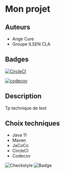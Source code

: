 # Mon projet

## Auteurs

* Ange Cure
* Groupe ILSEN CLA

## Badges

[![CircleCI](https://circleci.com/gh/Ange-Cure/ceri-m1-techniques-de-test.svg?style=shield)](https://circleci.com/gh/Ange-Cure/ceri-m1-techniques-de-test)

[![codecov](https://codecov.io/gh/Ange-Cure/ceri-m1-techniques-de-test/graph/badge.svg?token=EFJ973KDRB)](https://codecov.io/gh/Ange-Cure/ceri-m1-techniques-de-test)

## Description

Tp technique de test

## Choix techniques

* Java 11
* Maven
* JaCoCo
* CircleCI
* Codecov

![Checkstyle](https://circleci-tasks-prod.s3.us-east-1.amazonaws.com/storage/artifacts/75f14360-8bc5-4953-abe6-959b0ea38dc3/57c4566c-9a17-4e14-89e9-efdba67afd00/0/badges/checkstyle-result.svg?X-Amz-Algorithm=AWS4-HMAC-SHA256&X-Amz-Credential=ASIAQVFQINEOP6XGT47H%2F20240408%2Fus-east-1%2Fs3%2Faws4_request&X-Amz-Date=20240408T084716Z&X-Amz-Expires=60&X-Amz-Security-Token=IQoJb3JpZ2luX2VjEMH%2F%2F%2F%2F%2F%2F%2F%2F%2F%2FwEaCXVzLWVhc3QtMSJHMEUCIQCPWuJnkTmFF%2FKmr6GV9BJg5zsD%2F7jf3Kj4OyzGx3V2AAIgM8dCvvm%2FO2WLJgdJflCVa0ooJDcVvUDQJ6y%2FE5CY%2Ft8qtAII6v%2F%2F%2F%2F%2F%2F%2F%2F%2F%2FARADGgwwNDU0NjY4MDY1NTYiDMwmcgZ0vqS0fY8khyqIAnZPhINapEyJ%2FHsv844HtPmcgZQCxaH%2BcM3E7OdtsHvU%2BeY%2Bgwl3nZr1G%2Fur%2BZBlHk87OGaft7nFSUfXi85JSg1nppy%2FkF2mCUTH85GerocNuP%2FZBvIVo61%2FYJhXbepHhTMNh5XMzuETybE5xFF2d6yXWVKC7jicBAm1m%2BV0hZeXzBB82kxXm0uhPmE3l2LM1g5iIHVAGckQpA0zvTDWTX4FO3vhTE5FMJnXtlpBzSypaAr6y2f2oJxtNS9gKYuAlBKvbmGkxrd8iXRSuKfLSvFKzud6ztiLTx4Hy3icHVuaWL%2FyR0G7Gubw4EMTGp18q4DsqPMiSgjeQbmRb6FcjNFaUj6ydyQllzCG3M6wBjqdAYAcQ77cvXjZRTS%2F9e0I1emOmmkrc3%2FfLkp3FuxycQmp6ADI3uCRwA%2B4mNlJ%2BupW0M6DymqIL7nTA2AsIlOdniGqk6%2FpwVB%2BwVoUT4pgqwiX%2Fn6%2FDrBJT%2Fd75%2BmXQULx2VX6bp3ZEtqzIE885zRHpLyvgxUUvX2z4tie%2F%2B0YJiHEPnXFZKBSkcvGPJZQkgfMaqm1PMLo%2Bjcm0srcLrs%3D&X-Amz-SignedHeaders=host&x-id=GetObject&X-Amz-Signature=240a6674f36a6e94c73425f8e22ee2d9fa79dc6a390e27a016135a20bb1f73d3)
![Badge](target/site/badges/checkstyle-result.svg)
